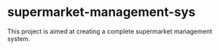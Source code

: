# supermarket-management-sys
This project is aimed at creating a complete supermarket management system.
